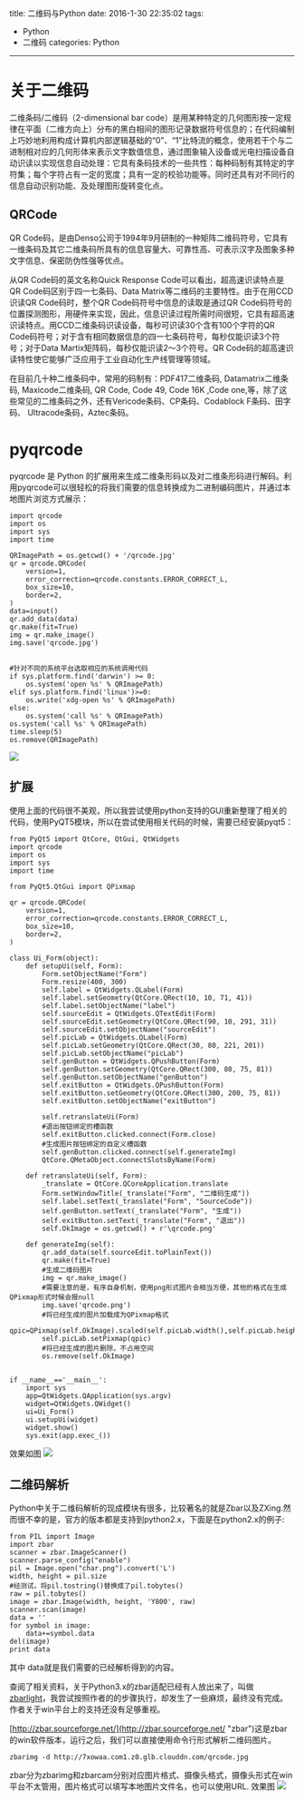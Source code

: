 title: 二维码与Python
date: 2016-1-30 22:35:02
tags: 
- Python
- 二维码
categories: Python
---

# 关于二维码 #

二维条码/二维码（2-dimensional bar code）是用某种特定的几何图形按一定规律在平面（二维方向上）分布的黑白相间的图形记录数据符号信息的；在代码编制上巧妙地利用构成计算机内部逻辑基础的“0”、“1”比特流的概念，使用若干个与二进制相对应的几何形体来表示文字数值信息，通过图象输入设备或光电扫描设备自动识读以实现信息自动处理：它具有条码技术的一些共性：每种码制有其特定的字符集；每个字符占有一定的宽度；具有一定的校验功能等。同时还具有对不同行的信息自动识别功能、及处理图形旋转变化点。 


## QRCode ##

QR Code码，是由Denso公司于1994年9月研制的一种矩阵二维码符号，它具有一维条码及其它二维条码所具有的信息容量大、可靠性高、可表示汉字及图象多种文字信息、保密防伪性强等优点。  

<!--more-->

从QR Code码的英文名称Quick Response Code可以看出，超高速识读特点是QR Code码区别于四一七条码、Data Matrix等二维码的主要特性。由于在用CCD识读QR Code码时，整个QR Code码符号中信息的读取是通过QR Code码符号的位置探测图形，用硬件来实现，因此，信息识读过程所需时间很短，它具有超高速识读特点。用CCD二维条码识读设备，每秒可识读30个含有100个字符的QR Code码符号；对于含有相同数据信息的四一七条码符号，每秒仅能识读3个符号；对于Data Martix矩阵码，每秒仅能识读2～3个符号。QR Code码的超高速识读特性使它能够广泛应用于工业自动化生产线管理等领域。  

在目前几十种二维条码中，常用的码制有：PDF417二维条码, Datamatrix二维条码, Maxicode二维条码, QR Code, Code 49, Code 16K ,Code one,等，除了这些常见的二维条码之外，还有Vericode条码、CP条码、Codablock F条码、田字码、 Ultracode条码，Aztec条码。

# pyqrcode  #  

pyqrcode 是 Python 的扩展用来生成二维条形码以及对二维条形码进行解码。利用pyqrcode可以很轻松的将我们需要的信息转换成为二进制编码图片，并通过本地图片浏览方式展示：

```
import qrcode
import os
import sys
import time

QRImagePath = os.getcwd() + '/qrcode.jpg'
qr = qrcode.QRCode(
    version=1,
    error_correction=qrcode.constants.ERROR_CORRECT_L,
    box_size=10,
    border=2,
)
data=input()
qr.add_data(data)
qr.make(fit=True)
img = qr.make_image()
img.save('qrcode.jpg')


#针对不同的系统平台选取相应的系统调用代码
if sys.platform.find('darwin') >= 0:
    os.system('open %s' % QRImagePath)
elif sys.platform.find('linux')>=0:
    os.write('xdg-open %s' % QRImagePath)
else:
    os.system('call %s' % QRImagePath)
os.system('call %s' % QRImagePath)
time.sleep(5)
os.remove(QRImagePath)
```

![](http://7xowaa.com1.z0.glb.clouddn.com/ter_qrcode.png)


## 扩展 ##

使用上面的代码很不美观，所以我尝试使用python支持的GUI重新整理了相关的代码，使用PyQT5模块，所以在尝试使用相关代码的时候，需要已经安装pyqt5：

```
from PyQt5 import QtCore, QtGui, QtWidgets
import qrcode
import os
import sys
import time

from PyQt5.QtGui import QPixmap

qr = qrcode.QRCode(
    version=1,
    error_correction=qrcode.constants.ERROR_CORRECT_L,
    box_size=10,
    border=2,
)

class Ui_Form(object):
    def setupUi(self, Form):
        Form.setObjectName("Form")
        Form.resize(400, 300)
        self.label = QtWidgets.QLabel(Form)
        self.label.setGeometry(QtCore.QRect(10, 10, 71, 41))
        self.label.setObjectName("label")
        self.sourceEdit = QtWidgets.QTextEdit(Form)
        self.sourceEdit.setGeometry(QtCore.QRect(90, 10, 291, 31))
        self.sourceEdit.setObjectName("sourceEdit")
        self.picLab = QtWidgets.QLabel(Form)
        self.picLab.setGeometry(QtCore.QRect(30, 80, 221, 201))
        self.picLab.setObjectName("picLab")
        self.genButton = QtWidgets.QPushButton(Form)
        self.genButton.setGeometry(QtCore.QRect(300, 80, 75, 81))
        self.genButton.setObjectName("genButton")
        self.exitButton = QtWidgets.QPushButton(Form)
        self.exitButton.setGeometry(QtCore.QRect(300, 200, 75, 81))
        self.exitButton.setObjectName("exitButton")

        self.retranslateUi(Form)
		#退出按钮绑定的槽函数
        self.exitButton.clicked.connect(Form.close)
		#生成图片按钮绑定的自定义槽函数
        self.genButton.clicked.connect(self.generateImg)
        QtCore.QMetaObject.connectSlotsByName(Form)

    def retranslateUi(self, Form):
        _translate = QtCore.QCoreApplication.translate
        Form.setWindowTitle(_translate("Form", "二维码生成"))
        self.label.setText(_translate("Form", "SourceCode"))
        self.genButton.setText(_translate("Form", "生成"))
        self.exitButton.setText(_translate("Form", "退出"))
        self.OkImage = os.getcwd() + r'\qrcode.png'

    def generateImg(self):
        qr.add_data(self.sourceEdit.toPlainText())
        qr.make(fit=True)
		#生成二维码图片
        img = qr.make_image()
		#需要注意的是，有序自身机制，使用png形式图片会相当方便，其他的格式在生成QPixmap形式时候会报null
        img.save('qrcode.png')
		#将已经生成的图片加载成为QPixmap格式
        qpic=QPixmap(self.OkImage).scaled(self.picLab.width(),self.picLab.height())
        self.picLab.setPixmap(qpic)
		#将已经生成的图片删除，不占用空间
        os.remove(self.OkImage)


if __name__=='__main__':
    import sys
    app=QtWidgets.QApplication(sys.argv)
    widget=QtWidgets.QWidget()
    ui=Ui_Form()
    ui.setupUi(widget)
    widget.show()
    sys.exit(app.exec_())
```
效果如图
![](http://7xowaa.com1.z0.glb.clouddn.com/qrcode.jpg)


## 二维码解析 ##

Python中关于二维码解析的现成模块有很多，比较著名的就是Zbar以及ZXing.然而很不幸的是，官方的版本都是支持到python2.x，下面是在python2.x的例子:

```
from PIL import Image
import zbar
scanner = zbar.ImageScanner()
scanner.parse_config("enable")
pil = Image.open("char.png").convert('L')
width, height = pil.size
#经测试，将pil.tostring()替换成了pil.tobytes()
raw = pil.tobytes()
image = zbar.Image(width, height, 'Y800', raw)
scanner.scan(image)
data = ''
for symbol in image:
    data+=symbol.data
del(image)
print data
```
其中 data就是我们需要的已经解析得到的内容。   


查阅了相关资料，关于Python3.x的zbar适配已经有人放出来了，叫做[zbarlight](https://github.com/Polyconseil/zbarlight "zbarlight")，我尝试按照作者的的步骤执行，却发生了一些麻烦，最终没有完成。作者关于win平台上的支持还没有足够重视。    

[http://zbar.sourceforge.net/](http://zbar.sourceforge.net/ "zbar")这是zbar的win软件版本，运行之后，我们可以直接使用命令行形式解析二维码图片。

```
zbarimg -d http://7xowaa.com1.z0.glb.clouddn.com/qrcode.jpg
```
zbar分为zbarimg和zbarcam分别对应图片格式、摄像头格式，摄像头形式在win平台不太管用，图片格式可以填写本地图片文件名，也可以使用URL.
效果图
![](http://7xowaa.com1.z0.glb.clouddn.com/zbar.jpg)



